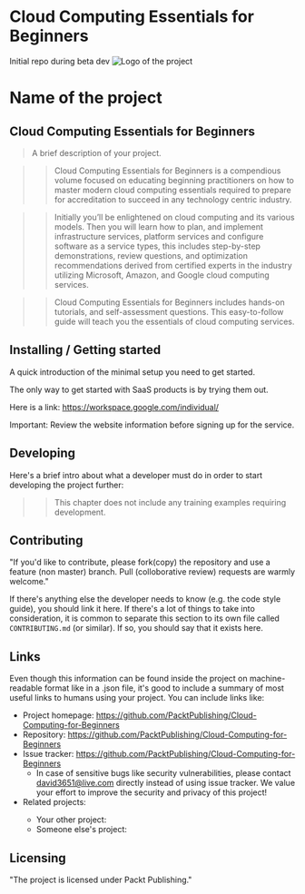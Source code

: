 # Cloud Computing Essentials for Beginners
Initial repo during beta dev
![Logo of the project](https://www.stratospherenetworks.com/blog/wp-content/uploads/2020/05/iStock-1137011043.jpg)

# Name of the project
## Cloud Computing Essentials for Beginners

> A brief description of your project.

>> Cloud Computing Essentials for Beginners is a compendious volume focused on educating beginning practitioners on how to master modern cloud computing essentials required to prepare for accreditation to succeed in any technology centric industry.

>> Initially you’ll be enlightened on cloud computing and its various models. Then you will learn how to plan, and implement infrastructure services, platform services and configure software as a service types, this includes step-by-step demonstrations, review questions, and optimization recommendations derived from certified experts in the industry utilizing Microsoft, Amazon, and Google cloud computing services.

>> Cloud Computing Essentials for Beginners includes hands-on tutorials, and self-assessment questions. This easy-to-follow guide will teach you the essentials of cloud computing services.

## Installing / Getting started

A quick introduction of the minimal setup you need to get started.

The only way to get started with SaaS products is by trying them out.

Here is a link:
https://workspace.google.com/individual/

Important: Review the website information before signing up for the service.

## Developing

Here's a brief intro about what a developer must do in order to start developing
the project further:

>>This chapter does not include any training examples requiring development.



## Contributing


"If you'd like to contribute, please fork(copy) the repository and use a feature (non master)
branch. Pull (colloborative review) requests are warmly welcome."

If there's anything else the developer needs to know (e.g. the code style
guide), you should link it here. If there's a lot of things to take into
consideration, it is common to separate this section to its own file called
`CONTRIBUTING.md` (or similar). If so, you should say that it exists here.

## Links

Even though this information can be found inside the project on machine-readable
format like in a .json file, it's good to include a summary of most useful
links to humans using your project. You can include links like:

- Project homepage: https://github.com/PacktPublishing/Cloud-Computing-for-Beginners
- Repository: https://github.com/PacktPublishing/Cloud-Computing-for-Beginners
- Issue tracker: https://github.com/PacktPublishing/Cloud-Computing-for-Beginners
  - In case of sensitive bugs like security vulnerabilities, please contact
    david3651@live.com directly instead of using issue tracker. We value your effort
    to improve the security and privacy of this project!
- Related projects: <place holder>
  - Your other project: <place holder>
  - Someone else's project: <place holder>


## Licensing

"The project is licensed under Packt Publishing."
